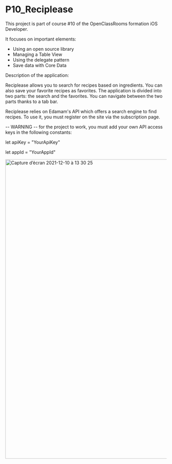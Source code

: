 # P10_Reciplease

This project is part of course #10 of the OpenClassRooms formation iOS Developer.

It focuses on important elements:

- Using an open source library
- Managing a Table View
- Using the delegate pattern
- Save data with Core Data

Description of the application:

Reciplease allows you to search for recipes based on ingredients. 
You can also save your favorite recipes as favorites.
The application is divided into two parts: the search and the favorites. 
You can navigate between the two parts thanks to a tab bar.

Reciplease relies on Edamam's API which offers a search engine to find recipes. To use it, you must register on the site via the subscription page.

-- WARNING -- for the project to work, you must add your own API access keys in the following constants:

let apiKey = "YourApiKey"

let appId = "YourAppId"





<img width="934" alt="Capture d’écran 2021-12-10 à 13 30 25" src="https://user-images.githubusercontent.com/78606895/146671500-7d7a7fe6-11ed-4df3-be84-5a222539a9ba.png">

